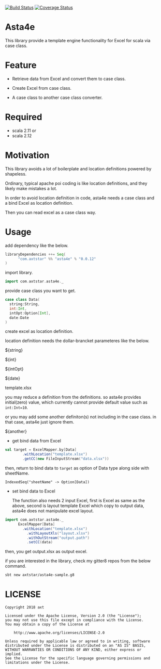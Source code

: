 [![Build Status](https://travis-ci.org/axtstar/asta4e.svg?branch=master)](https://travis-ci.org/axtstar/asta4e) [![Coverage Status](https://coveralls.io/repos/github/axtstar/asta4e/badge.svg?branch=master)](https://coveralls.io/github/axtstar/asta4e?branch=master)

# Asta4e

This library provide a template engine functionality for Excel for scala via case class.

# Feature
- Retrieve data from Excel and convert them to case class.

- Create Excel from case class.

- A case class to another case class converter.

# Required
- scala 2.11 or
- scala 2.12

# Motivation
   This library avoids a lot of boilerplate and location definitions powered by shapeless.

   Ordinary, typical apache poi coding is like location definitions, and they likely make mistakes a lot.

   In order to avoid location definition in code, asta4e needs a case class and a bind Excel as location definition.

   Then you can read excel as a case class way.
  
# Usage

add dependency like the below.

```sbt
libraryDependencies ++= Seq(
      "com.axtstar" %% "asta4e" % "0.0.12"
)
```

import library.
```scala
import com.axtstar.asta4e._
```

provide case class you want to get.
```scala
case class Data(
  string:String,
  int:Int,
  intOpt:Option[Int],
  date:Date
)
```

create excel as location definition.

location definition needs the dollar-brancket parameteres like the below.

${string}

${int}

${intOpt}

${date}

template.xlsx


you may reduce a definition from the definitions. so asta4e provides initial(zero) value, which currently cannot provide default value such as `int:Int=10`.

or you may add some another definiton(s) not including in the case class. in that case, asta4e just ignore them.

${another}

- get bind data from Excel

```scala
val target = ExcelMapper.by[Data]
        .withLocation("template.xlsx")
        .getCC(new FileInputStream("data.xlsx"))
```

then, return to bind data to `target` as option of Data type along side with sheetName.

```
IndexedSeq("sheetName" -> Option[Data])

```

- set bind data to Excel

  The function also needs 2 input Excel, first is Excel as same as the above, second is layout template Excel which copy to output data, asta4e does not manipulate excel layout.

```scala
import com.axtstar.asta4e._
      ExcelMapper[Data]
        .withLocation("template.xlsx")
          .withLayoutXls("layout.xlsx")
          .withOutStream("output.path")
          .setCC(data)
```

then, you get output.xlsx as output excel.

if you are interested in the library, check my gitter8 repos from the below command.

```bash
sbt new axtstar/asta4e-sample.g8
```

# LICENSE

```
Copyright 2018 axt

Licensed under the Apache License, Version 2.0 (the "License");
you may not use this file except in compliance with the License.
You may obtain a copy of the License at

    http://www.apache.org/licenses/LICENSE-2.0

Unless required by applicable law or agreed to in writing, software
distributed under the License is distributed on an "AS IS" BASIS,
WITHOUT WARRANTIES OR CONDITIONS OF ANY KIND, either express or implied.
See the License for the specific language governing permissions and
limitations under the License.
```
